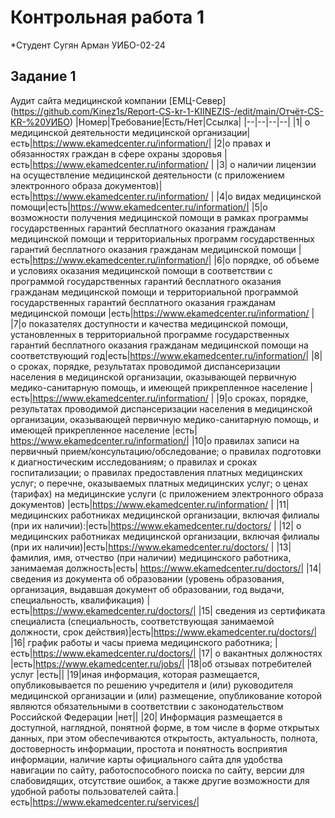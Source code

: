 # Контрольная работа 1 
*Студент Сугян Арман УИБО-02-24

## Задание 1 
Аудит сайта медицинской компании [ЕМЦ-Север] (https://github.com/Kinez1s/Report-CS-kr-1-KIINEZIS-/edit/main/Отчёт-CS-KR-%20УИБО)
|Номер|Требование|Есть/Нет|Ссылка|
|--|--|--|--|
|1| о медицинской деятельности медицинской организации|есть|https://www.ekamedcenter.ru/information/|
|2|о правах и обязанностях граждан в сфере охраны здоровья |есть|https://www.ekamedcenter.ru/information/ |
|3| о наличии лицензии на осуществление медицинской деятельности (с приложением электронного образа документов)|есть|https://www.ekamedcenter.ru/information/ |
|4|о видах медицинской помощи|есть|https://www.ekamedcenter.ru/information/|
|5|о возможности получения медицинской помощи в рамках программы государственных гарантий бесплатного оказания гражданам медицинской помощи и территориальных программ государственных гарантий бесплатного оказания гражданам медицинской помощи |есть|https://www.ekamedcenter.ru/information/|
|6|о порядке, об объеме и условиях оказания медицинской помощи в соответствии с программой государственных гарантий бесплатного оказания гражданам медицинской помощи и территориальной программой государственных гарантий бесплатного оказания гражданам медицинской помощи |есть|https://www.ekamedcenter.ru/information/ |
|7|о показателях доступности и качества медицинской помощи, установленных в территориальной программе государственных гарантий бесплатного оказания гражданам медицинской помощи на соответствующий год|есть|https://www.ekamedcenter.ru/information/|
|8| о сроках, порядке, результатах проводимой диспансеризации населения в медицинской организации, оказывающей первичную медико-санитарную помощь, и имеющей прикрепленное население |есть|https://www.ekamedcenter.ru/information/ |
|9|о сроках, порядке, результатах проводимой диспансеризации населения в медицинской организации, оказывающей первичную медико-санитарную помощь, и имеющей прикрепленное население |есть| https://www.ekamedcenter.ru/information/| 
|10|о правилах записи на первичный прием/консультацию/обследование; о правилах подготовки к диагностическим исследованиям; о правилах и сроках госпитализации; о правилах предоставления платных медицинских услуг; о перечне, оказываемых платных медицинских услуг; о ценах (тарифах) на медицинские услуги (с приложением электронного образа документов) |есть|https://www.ekamedcenter.ru/information/ |
|11|  медицинских работниках медицинской организации, включая филиалы (при их наличии):|есть|https://www.ekamedcenter.ru/doctors/ |
|12| о медицинских работниках медицинской организации, включая филиалы (при их наличии)|есть|https://www.ekamedcenter.ru/doctors/ |
|13| фамилия, имя, отчество (при наличии) медицинского работника, занимаемая должность|есть| https://www.ekamedcenter.ru/doctors/|
|14|сведения из документа об образовании (уровень образования, организация, выдавшая документ об образовании, год выдачи, специальность, квалификация) |есть|https://www.ekamedcenter.ru/doctors/|
|15| сведения из сертификата специалиста (специальность, соответствующая занимаемой должности, срок действия)|есть|https://www.ekamedcenter.ru/doctors/|
|16| график работы и часы приема медицинского работника; |есть|https://www.ekamedcenter.ru/doctors/|
|17| о вакантных должностях |есть|https://www.ekamedcenter.ru/jobs/|
|18|об отзывах потребителей услуг |есть||
|19|иная информация, которая размещается, опубликовывается по решению учредителя и (или) руководителя медицинской организации и (или) размещение, опубликование которой являются обязательными в соответствии с законодательством Российской Федерации |нет||
|20| Информация размещается в доступной, наглядной, понятной форме, в том числе в форме открытых данных, при этом обеспечиваются открытость, актуальность, полнота, достоверность информации, простота и понятность восприятия информации, наличие карты официального сайта для удобства навигации по сайту, работоспособного поиска по сайту, версии для слабовидящих, отсутствие ошибок, а также другие возможности для удобной работы пользователей сайта.|есть|https://www.ekamedcenter.ru/services/|
